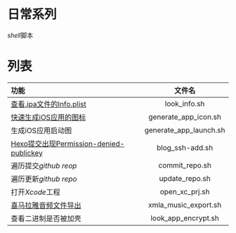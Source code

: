 # 日常系列
*shell*脚本

# 列表

|功能|文件名|
|:--|:-:|
|[查看.ipa文件的Info.plist](http://www.iosugar.com/2016/11/30/View-the-Info.plist-of-the-.ipa-file/) | look_info.sh |
|[快速生成iOS应用的图标](http://www.iosugar.com/2016/12/08/Quickly-generate-icons-for-iOS-apps/)|generate_app_icon.sh|
|生成iOS应用启动图|generate_app_launch.sh|
|[Hexo提交出现Permission-denied-publickey](http://www.iosugar.com/2016/11/24/Hexo-commit-exists-Permission-denied-publickey/)|blog_ssh-add.sh|
|遍历提交*github reop*|commit_repo.sh|
|遍历更新*github repo*|update_repo.sh|
|打开*Xcode*工程|open_xc_prj.sh|
|[喜马拉雅音频文件导出](http://www.iosugar.com/2017/02/18/Himalayan-audio-file-export/)|xmla_music_export.sh|
|查看二进制是否被加壳|look_app_encrypt.sh|


